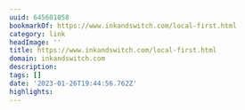 ```yaml
---
uuid: 645601058
bookmarkOf: https://www.inkandswitch.com/local-first.html
category: link
headImage: ''
title: https://www.inkandswitch.com/local-first.html
domain: inkandswitch.com
description: 
tags: []
date: '2023-01-26T19:44:56.762Z'
highlights: 
---
```



